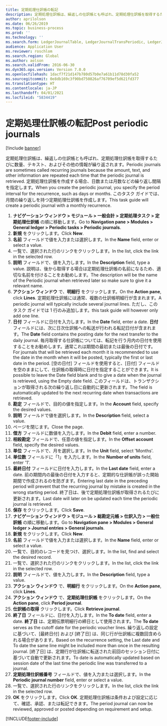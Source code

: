 ```yaml
---
title: 定期処理仕訳帳の転記
description: 定期処理仕訳帳は、繰返しの仕訳帳とも呼ばれ、定期処理仕訳帳を取得するたびに数量、テキスト、およびその他の情報が繰り返されます。
author: aprilolson
ms.date: 06/26/2019
ms.topic: business-process
ms.prod: ''
ms.technology: ''
ms.search.form: LedgerJournalTable, LedgerJournalTransPeriodic, LedgerJournalTransDaily
audience: Application User
ms.reviewer: roschlom
ms.search.region: Global
ms.author: aolson
ms.search.validFrom: 2016-06-30
ms.dyn365.ops.version: Version 7.0.0
ms.openlocfilehash: 1dacf7f21d147b780d57b0e7a61b11d78d30fa52
ms.sourcegitcommit: 0e8db169c3f90bd750826af76709ef5d621fd377
ms.translationtype: HT
ms.contentlocale: ja-JP
ms.lasthandoff: 04/01/2021
ms.locfileid: "5834419"
---
```

# <a name="post-periodic-journals"></a><span data-ttu-id="17b8e-103">定期処理仕訳帳の転記</span><span class="sxs-lookup"><span data-stu-id="17b8e-103">Post periodic journals</span></span>

[!include [banner](../../includes/banner.md)]

<span data-ttu-id="17b8e-104">定期処理仕訳帳は、繰返しの仕訳帳とも呼ばれ、定期処理仕訳帳を取得するたびに数量、テキスト、およびその他の情報が繰り返されます。</span><span class="sxs-lookup"><span data-stu-id="17b8e-104">Periodic journals are sometimes called recurring journals because the amount, text, and other information are repeated each time that the periodic journal is retrieved.</span></span> <span data-ttu-id="17b8e-105">定期処理仕訳帳を作成する場合、日数または月数などの繰り返し間隔を指定します。</span><span class="sxs-lookup"><span data-stu-id="17b8e-105">When you create the periodic journal, you specify the period interval for the recurrence, such as days or months.</span></span> <span data-ttu-id="17b8e-106">このタスク ガイドでは、月間の繰り返しを持つ定期処理仕訳帳を作成します。</span><span class="sxs-lookup"><span data-stu-id="17b8e-106">This task guide will create a periodic journal with a monthly recurrence.</span></span>

1. <span data-ttu-id="17b8e-107">**ナビゲーション ウィンドウ > モジュール > 一般会計 > 定期処理タスク > 定期処理仕訳帳** の順に移動します。</span><span class="sxs-lookup"><span data-stu-id="17b8e-107">Go to **Navigation pane > Modules > General ledger > Periodic tasks > Periodic journals**.</span></span>
2. <span data-ttu-id="17b8e-108">**新規** をクリックします。</span><span class="sxs-lookup"><span data-stu-id="17b8e-108">Click **New**.</span></span>
3. <span data-ttu-id="17b8e-109">**名前** フィールドで値を入力または選択します。</span><span class="sxs-lookup"><span data-stu-id="17b8e-109">In the **Name** field, enter or select a value.</span></span>
4. <span data-ttu-id="17b8e-110">一覧で、選択された行のリンクをクリックします。</span><span class="sxs-lookup"><span data-stu-id="17b8e-110">In the list, click the link in the selected row.</span></span>
5. <span data-ttu-id="17b8e-111">**説明** フィールドで、値を入力します。</span><span class="sxs-lookup"><span data-stu-id="17b8e-111">In the **Description** field, type a value.</span></span> <span data-ttu-id="17b8e-112">説明は、後から取得する場合は定期処理仕訳帳の名前になるため、適切な名前を付けることをお勧めします。</span><span class="sxs-lookup"><span data-stu-id="17b8e-112">The description will be the name of the Periodic journal when retrieved later so make sure to give it a relevant name.</span></span>
6. <span data-ttu-id="17b8e-113">**アクション ウィンドウ** で、**明細行** をクリックします。</span><span class="sxs-lookup"><span data-stu-id="17b8e-113">On the **Action pane**, click **Lines**.</span></span> <span data-ttu-id="17b8e-114">定期処理仕訳帳には通常、複数の仕訳帳明細行が含まれます。</span><span class="sxs-lookup"><span data-stu-id="17b8e-114">A periodic journal will typically include several journal lines.</span></span> <span data-ttu-id="17b8e-115">ただし、このタスク ガイドでは 1 行のみ追加します。</span><span class="sxs-lookup"><span data-stu-id="17b8e-115">this task guide will however only add one line.</span></span>
7. <span data-ttu-id="17b8e-116">**日付** フィールドに日付を入力します。</span><span class="sxs-lookup"><span data-stu-id="17b8e-116">In the **Date** field, enter a date.</span></span> <span data-ttu-id="17b8e-117">**日付** フィールドには、次に日次仕訳帳への転送が行われる転記日付が含まれます。</span><span class="sxs-lookup"><span data-stu-id="17b8e-117">The **Date** field contains the posting date for the next transfer to the daily journal.</span></span> <span data-ttu-id="17b8e-118">毎月取得する仕訳帳については、転記を行う月内の日付を使用することをお勧めします。通常これは期間の最初または最後の日付です。</span><span class="sxs-lookup"><span data-stu-id="17b8e-118">For journals that will be retrieved each month it is recommended to use the date in the month when it will be posted, typically the first or last date in the period.</span></span> <span data-ttu-id="17b8e-119">[空の日付] フィールドを使用すると、[日付] フィールドを空のままにして、仕訳帳の取得時に日付を指定することができます。</span><span class="sxs-lookup"><span data-stu-id="17b8e-119">It is possible to leave the Date field blank and to give a date when the journal is retrieved, using the Empty date field.</span></span> <span data-ttu-id="17b8e-120">このフィールドは、トランザクションが取得される次の繰り返し日に自動的に更新されます。</span><span class="sxs-lookup"><span data-stu-id="17b8e-120">The field is automatically updated to the next recurring date when transactions are retrieved.</span></span> 
8. <span data-ttu-id="17b8e-121">**勘定** フィールドで、目的の値を指定します。</span><span class="sxs-lookup"><span data-stu-id="17b8e-121">In the **Account** field, specify the desired values.</span></span>
9. <span data-ttu-id="17b8e-122">**説明** フィールドで値を選択します。</span><span class="sxs-lookup"><span data-stu-id="17b8e-122">In the **Description** field, select a value.</span></span>
10. <span data-ttu-id="17b8e-123">ページを閉じます。</span><span class="sxs-lookup"><span data-stu-id="17b8e-123">Close the page.</span></span>
11. <span data-ttu-id="17b8e-124">**借方** フィールドに数値を入力します。</span><span class="sxs-lookup"><span data-stu-id="17b8e-124">In the **Debit** field, enter a number.</span></span>
12. <span data-ttu-id="17b8e-125">**相殺勘定** フィールドで、任意の値を指定します。</span><span class="sxs-lookup"><span data-stu-id="17b8e-125">In the **Offset account** field, specify the desired values.</span></span>
13. <span data-ttu-id="17b8e-126">**単位** フィールドで、月を選択します。</span><span class="sxs-lookup"><span data-stu-id="17b8e-126">In the **Unit** field, select 'Months'.</span></span>
14. <span data-ttu-id="17b8e-127">**単位数** フィールドに「1」を入力します。</span><span class="sxs-lookup"><span data-stu-id="17b8e-127">In the **Number of units** field, enter '1'.</span></span>
15. <span data-ttu-id="17b8e-128">**最終日付** フィールドに日付を入力します。</span><span class="sxs-lookup"><span data-stu-id="17b8e-128">In the **Last date** field, enter a date.</span></span> <span data-ttu-id="17b8e-129">前の期間内の最後の日付を入力すると、定期的な仕訳帳が誤った開始期間で作成されるのを防ぎます。</span><span class="sxs-lookup"><span data-stu-id="17b8e-129">Entering last date in the preceding period will prevent that the recurring journal by mistake is created in the wrong starting period.</span></span> <span data-ttu-id="17b8e-130">終了日は、後で定期処理仕訳帳が取得されるたびに更新されます。</span><span class="sxs-lookup"><span data-stu-id="17b8e-130">Last date will later on be updated each time the periodic journal is retrieved.</span></span> 
16. <span data-ttu-id="17b8e-131">**保存** をクリックします。</span><span class="sxs-lookup"><span data-stu-id="17b8e-131">Click **Save**.</span></span>
17. <span data-ttu-id="17b8e-132">**ナビゲーション ウィンドウ > モジュール > 総勘定元帳 > 仕訳入力 > 一般仕訳帳** の順に移動します。</span><span class="sxs-lookup"><span data-stu-id="17b8e-132">Go to **Navigation pane > Modules > General ledger > Journal entries > General journals**.</span></span>
18. <span data-ttu-id="17b8e-133">**新規** をクリックします。</span><span class="sxs-lookup"><span data-stu-id="17b8e-133">Click **New**.</span></span>
19. <span data-ttu-id="17b8e-134">**名前** フィールドで値を入力または選択します。</span><span class="sxs-lookup"><span data-stu-id="17b8e-134">In the **Name** field, enter or select a value.</span></span>
20. <span data-ttu-id="17b8e-135">一覧で、目的のレコードを見つけ、選択します。</span><span class="sxs-lookup"><span data-stu-id="17b8e-135">In the list, find and select the desired record.</span></span>
21. <span data-ttu-id="17b8e-136">一覧で、選択された行のリンクをクリックします。</span><span class="sxs-lookup"><span data-stu-id="17b8e-136">In the list, click the link in the selected row.</span></span>
22. <span data-ttu-id="17b8e-137">**説明** フィールドで、値を入力します。</span><span class="sxs-lookup"><span data-stu-id="17b8e-137">In the **Description** field, type a value.</span></span>
23. <span data-ttu-id="17b8e-138">**アクション ウィンドウ** で、**明細行** をクリックします。</span><span class="sxs-lookup"><span data-stu-id="17b8e-138">On the **Action pane**, click **Lines**.</span></span>
24. <span data-ttu-id="17b8e-139">**アクション ウィンドウ** で、**定期処理仕訳帳** をクリックします。</span><span class="sxs-lookup"><span data-stu-id="17b8e-139">On the **Action pane**, click **Period journal**.</span></span>
25. <span data-ttu-id="17b8e-140">**仕訳帳の取得** クリックします。</span><span class="sxs-lookup"><span data-stu-id="17b8e-140">Click **Retrieve journal**.</span></span>
26. <span data-ttu-id="17b8e-141">**終了日** フィールドに、日付を入力します。</span><span class="sxs-lookup"><span data-stu-id="17b8e-141">In the **To date** field, enter a date.</span></span> <span data-ttu-id="17b8e-142">**終了日** は、定期伝票明細行の締日として使用されます。</span><span class="sxs-lookup"><span data-stu-id="17b8e-142">The **To date** serves as the cutoff date for the periodic voucher lines.</span></span> <span data-ttu-id="17b8e-143">繰り返しの設定に基づいて、[最終日付] および [終了日] は、同じ行が仕訳帳に複数回含められる場合があります。</span><span class="sxs-lookup"><span data-stu-id="17b8e-143">Based on the recurrence setting, the Last date and To date the same line might be included more than once in the resulting journal.</span></span> <span data-ttu-id="17b8e-144">[終了日] は、定期行が仕訳帳に転送された前回のセッション日付に基づいて自動で更新されます。</span><span class="sxs-lookup"><span data-stu-id="17b8e-144">To date is automatically updated based on  session date of the last time the periodic line was transferred to a journal.</span></span> 
27. <span data-ttu-id="17b8e-145">**定期処理仕訳帳番号** フィールドで、値を入力または選択します。</span><span class="sxs-lookup"><span data-stu-id="17b8e-145">In the **Periodic journal number** field, enter or select a value.</span></span>
28. <span data-ttu-id="17b8e-146">一覧で、選択された行のリンクをクリックします。</span><span class="sxs-lookup"><span data-stu-id="17b8e-146">In the list, click the link in the selected row.</span></span>
29. <span data-ttu-id="17b8e-147">**OK** をクリックします。</span><span class="sxs-lookup"><span data-stu-id="17b8e-147">Click **OK**.</span></span> <span data-ttu-id="17b8e-148">定期処理仕訳帳は条件および設定に応じて、確認、承認、または転記できます。</span><span class="sxs-lookup"><span data-stu-id="17b8e-148">The period journal can now be reviewed, approved or posted depending on requirement and setup.</span></span>   


[!INCLUDE[footer-include](../../../includes/footer-banner.md)]